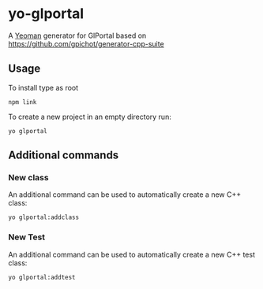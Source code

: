 # yo-glportal

A [Yeoman](http://yeoman.io) generator for GlPortal based on https://github.com/gpichot/generator-cpp-suite

## Usage
To install type as root 

    npm link

To create a new project in an empty directory run:

    yo glportal

## Additional commands
### New class
An additional command can be used to automatically create a new C++ class:

    yo glportal:addclass

### New Test
An additional command can be used to automatically create a new C++ test class:

    yo glportal:addtest
    
